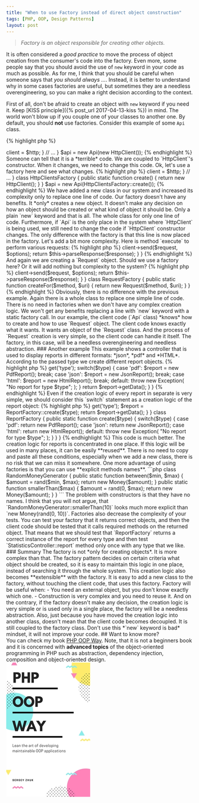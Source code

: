 ```yaml
---
title: "When to use Factory instead of direct object construction"
tags: [PHP, OOP, Design Patterns]
layout: post
---
```


> *Factory is an object responsible for creating other objects.*

It is often considered a *good practice* to move the process of object creation from the consumer's code into the factory. Even more, some people say that you should avoid the use of `new` keyword in your code as much as possible. As for me, I think that you should be careful when someone says that *you should always ...*.  Instead, it is better to understand why in some cases factories are useful, but sometimes they are a needless overengineering, so you can make a right decision according to the context.

First of all, don't be afraid to create an object with `new` keyword if you need it. Keep [KISS principle]({% post_url 2017-04-13-kiss %}) in mind. The world won't blow up if you couple one of your classes to another one. By default, you should **not** use factories. Consider this example of some `Api` class.

{% highlight php %}
<?php

class Api 
{    
    public function __construct(HttpClient $http)
    {
        $this->client = $http;
    }

    // ...
}

$api = new Api(new HttpClient());
{% endhighlight %}


Someone can tell that it is a *terrible* code. We are coupled to `HttpClient`'s constructor. When it changes, we need to change this code. Ok, let's use a factory here and see what changes.

{% highlight php %}
<?php

class Api 
{    
    public function __construct(HttpClient $http)
    {
        $this->client = $http;
    }

    // ...
}

class HttpClientsFactory
{
    public static function create()
    {
        return new HttpClient();
    }
}

$api = new Api(HttpClientsFactory::create());
{% endhighlight %}

We have added a new class in our system and increased its complexity only to replace one line of code. Our factory doesn't have any benefits. It *only* creates a new object. It doesn't make any decision on how an object should be created or what kind of object it should be. Only a plain `new` keyword and that is all. The whole class for only one line of code. Furthermore, if `Api` is the only place in the system where `HttpClient` is being used, we still need to change the code if `HttpClient` constructor changes. The only difference with the factory is that this line is now placed in the factory.

Let's add a bit more complexity. Here is method `execute` to perform various requests:

{% highlight php %}
<?php

class Api 
{    
    public function execute($method, $uri, array $options = [])
    {
        $request = new Request($method, $uri);

        $response = $this->client->send($request, $options);

        return $this->parseResponse($response);
    }    
}
{% endhighlight %}

And again we are creating a `Request` object. Should we use a factory here? Or it will add nothing but complexity to the system?

{% highlight php %}
<?php

class Api 
{    
    public function execute($method, $uri, array $options = [])
    {
        $request = RequestFactory::createFor($method, $uri);

        $response = $this->client->send($request, $options);

        return $this->parseResponse($response);
    }    
}

class RequestFactory
{
    public static function createFor($method, $uri)
    {
        return new Request($method, $uri);
    }
}
{% endhighlight %}

Obviously, there is no difference with the previous example. Again there is a whole class to replace one simple line of code. There is no need in factories when we don't have any complex creation logic. We won't get any benefits replacing a line with `new` keyword with a static factory call. In our example, the client code (`Api` class) *knows* how to create and how to use `Request` object. The client code knows exactly what it wants. It wants an object of the `Request` class. And the process of `Request` creation is very simple, so the client code can handle it itself. The factory, in this case, will be a needless overengineering and needless abstraction. 

### Another example

This example shows a controller that is used to display reports in different formats: *json*, *pdf* and *HTML*. According to the passed type we create different report objects. 

{% highlight php %}
<?php

class StatisticsController 
{
    public function report(Request $request)
    {
        $type = $request->get('type');

        switch($type) {
            case 'pdf': 
                $report = new PdfReport();
                break;
            case 'json':
                $report = new JsonReport();
                break;
            case 'html':
                $report = new HtmlReport();
                break;
            default:
                throw new Exception(
                    "No report for type $type";
                );
        }

        return $report->getData();
    }
}
{% endhighlight %}


Even if the creation logic of every report in separate is very simple, we should consider this `switch` statement as a creation logic of the report object:

{% highlight php %}
<?php
switch($type) {
    case 'pdf': 
        $report = new PdfReport();
        break;
    case 'json':
        $report = new JsonReport();
        break;
    case 'html':
        $report = new HtmlReport();
        break;
    default:
        throw new Exception(
            "No report for type $type";
        );
}
{% endhighlight %}

And this logic is enough complex. We are making a decision what instance should be created according to some parameter. The controller class doesn't really care what concrete class it uses, it only needs a report object. It is not the controller's responsibility to decide what type of report will be better to use for the certain report type. In this case adding a factory comes with some benefits. We can abstract away this complex creation logic and use a simple factory method call:

{% highlight php %}
<?php
class StatisticsController 
{
    public function report(Request $request)
    {
        $type = $request->get('type');

        $report = ReportFactory::create($type);

        return $report->getData();
    }
}

class ReportFactory
{
    public static function create($type)
    {
         switch($type) {
            case 'pdf': 
                return new PdfReport();
            case 'json':
                return new JsonReport();
            case 'html':
                return new HtmlReport();
            default:
                throw new Exception(
                    "No report for type $type";
                );
        }   
    }
}
{% endhighlight %}

This code is much better. The creation logic for reports is concentrated in one place. If this logic will be used in many places, it can be easily **reused**. There is no need to copy and paste all these conditions, especially when we add a new class, there is no risk that we can miss it somewhere.

One more advantage of using factories is that you can use **explicit methods names**. 

```php
class RandomMoneyGenerator 
{
    public static function between($min, $max)
    {
        $amount = rand($min, $max);
        return new Money($amount);
    }

    public static function smallerThan($max)
    {
        $amount = rand(0, $max);
        return new Money($amount);
    }
}
```

The problem with constructors is that they have no names. I think that you will not argue, that `RandomMoneyGenerator::smallerThan(10)` looks much more explicit than `new Money(rand(0, 10))`.

Factories also decrease the complexity of your tests. You can test your factory that it returns correct objects, and then the client code should be tested that it calls required methods on the returned object. That means that we should test that `ReportFactory` returns a correct instance of the report for every type and then test `StatisticsController::report` method only once with any type that we like. 

### Summary

The factory is not *only for creating objects*. It is more complex than that. The factory pattern decides on certain criteria what object should be created, so it is easy to maintain this logic in one place, instead of searching it through the whole system. This creation logic also becomes **extensible** with the factory. It is easy to add a new class to the factory, without touching the client code, that uses this factory.

Factory will be useful when:

- You need an external object, but you don't know exactly which one.
- Construction is very complex and you need to reuse it.

And on the contrary, if the factory doesn't make any decision, the creation logic is very simple or is used only in a single place, the factory will be a needless abstraction. Also, just because you have moved the creation logic into another class, doesn't mean that the client code becomes decoupled. It is still coupled to the factory class. Don't use this *`new` keyword is bad* mindset, it will not improve your code.

## Want to know more?

<div class="row">
    <div class="col-sm-9">
    You can check my book <a href="https://leanpub.com/phpoopway">PHP OOP Way</a>. Note, that it is not a beginners book and it is concerned with <strong>advanced topics</strong> of the object-oriented programming in PHP such as abstraction, dependency injection, composition and 
    object-oriented design.
    </div>
    <div class="col-sm-3">
        <a href="https://leanpub.com/phpoopway">
            <img src="/assets/images/books/phpoopway.jpeg" class="book-promote pull-right" alt="PHP OOP Way">
        </a>    
    </div>
</div>

